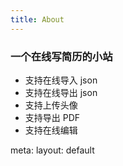 ```yaml
---
title: About
---
```


<div>
  <!-- You can use Vue components inside markdown -->
  <div i-carbon-dicom-overlay class="text-4xl -mb-6 m-auto" />
  <h3>一个在线写简历的小站</h3>
</div>

- 支持在线导入 json
- 支持在线导出 json
- 支持上传头像
- 支持导出 PDF
- 支持在线编辑
<route lang="yaml">
meta:
  layout: default
</route>
